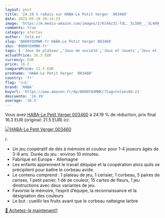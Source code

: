 ```yaml
---
layout: post
title: '24.19 % rabais sur HABA-Le Petit Verger  003460'
date: 2021-05-18 20:14:23
image: 'https://m.media-amazon.com/images/I/614Az3I-TdL._SL500_._SL400_.jpg'
comments: true
category: ofertas
author: 'tole.es'
slug: 'B000YOXMWK-fr HABA-Le Petit Verger 003460'
sku: 'B000YOXMWK-fr'
tags: [ 'Jeux de plateau','Jeux de société','Jeux et Jouets','Jeux et jouets','haba', ]
actualPrice: 16.3 EUR
currency: EUR
price: 16.3
comparePrice: 21.5 EUR
prodname: 'HABA-Le Petit Verger  003460'
country: 'fr'
flag: '🇫🇷'
brand: 'HABA'
buyurl: 'https://www.amazon.fr/dp/B000YOXMWK/?tag=tolees0d-21'
descuento: '24.19'
average: '16.3'
---
```


Vous avez [HABA-Le Petit Verger  003460](https://www.amazon.fr/dp/B000YOXMWK/?tag=tolees0d-21)  à  24.19 % de réduction, prix final  16.3 EUR (original: 21.5 EUR) ici:

[![HABA-Le Petit Verger  003460](https://m.media-amazon.com/images/I/614Az3I-TdL._SL500_._SL400_.jpg)](https://www.amazon.fr/dp/B000YOXMWK/?tag=tolees0d-21)

ℹ️:

- Un jeu coopératif de dés à mémoire et couleur pour 1-4 joueurs âgés de 3-8 ans. Durée du jeu : environ 10 minutes.
- Fabriqué en Europe - Allemagne
- Les enfants apprennent le travail déquipe et la coopération alors quils se précipitent pour battre le corbeau avide.
- Le contenu comprend : 1 plateau de jeu, 1 cerisier, 1 corbeau, 5 paires de cerises, 1 petit panier, 1 dé de couleur, 15 cartes de fleurs, 1 jeu dinstructions avec deux variantes de jeu.
- Favorise la mémoire, l’esprit d’équipe, la reconnaissance et la désignation des couleurs
- Le but : cueillir les fruits avant que le corbeau natteigne larbre

[🛒 Achetez-le maintenant!!](https://www.amazon.fr/dp/B000YOXMWK/?tag=tolees0d-21)
